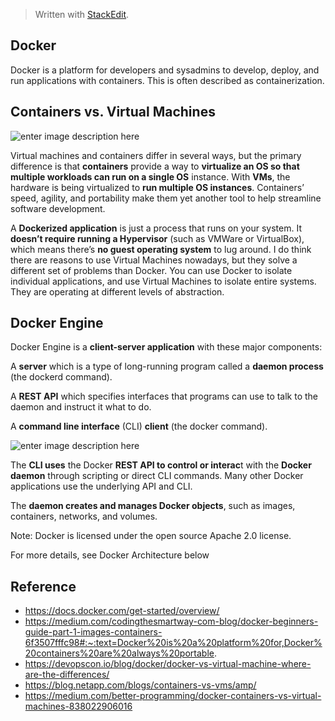 > Written with [StackEdit](https://stackedit.io/).
## Docker 
Docker is a platform for developers and sysadmins to develop, deploy, and run applications with containers. This is often described as containerization. 

## Containers vs. Virtual Machines
![enter image description here](https://www.itgratis.com/wp-content/uploads/2018/03/docker.jpg)

Virtual machines and containers differ in several ways, but the primary difference is that **containers** provide a way to **virtualize an OS so that multiple workloads can run on a single OS** instance. With **VMs**, the hardware is being virtualized to **run multiple OS instances**. Containers’ speed, agility, and portability make them yet another tool to help streamline software development.

A **Dockerized application** is just a process that runs on your system. It **doesn’t require running a Hypervisor** (such as VMWare or VirtualBox), which means there’s **no guest operating system** to lug around. I do think there are reasons to use Virtual Machines nowadays, but they solve a different set of problems than Docker. You can use Docker to isolate individual applications, and use Virtual Machines to isolate entire systems. They are operating at different levels of abstraction.

## Docker Engine
Docker Engine is a **client-server application** with these major components:

A **server** which is a type of long-running program called a **daemon process** (the dockerd command).

A **REST API** which specifies interfaces that programs can use to talk to the daemon and instruct it what to do.

A **command line interface** (CLI) **client** (the docker command).

![enter image description here](https://docs.docker.com/engine/images/engine-components-flow.png)

The **CLI uses** the Docker **REST API to control or interac**t with the **Docker daemon** through scripting or direct CLI commands. Many other Docker applications use the underlying API and CLI.

The **daemon creates and manages Docker objects**, such as images, containers, networks, and volumes.

Note: Docker is licensed under the open source Apache 2.0 license.

For more details, see Docker Architecture below

## Reference 
- https://docs.docker.com/get-started/overview/
- https://medium.com/codingthesmartway-com-blog/docker-beginners-guide-part-1-images-containers-6f3507fffc98#:~:text=Docker%20is%20a%20platform%20for,Docker%20containers%20are%20always%20portable.
- https://devopscon.io/blog/docker/docker-vs-virtual-machine-where-are-the-differences/
- https://blog.netapp.com/blogs/containers-vs-vms/amp/
- https://medium.com/better-programming/docker-containers-vs-virtual-machines-838022906016
<!--stackedit_data:
eyJoaXN0b3J5IjpbLTE4OTk0MzkyNTcsODMyNzM5OTczLC04MT
EwMTM5MzEsODQyNjg5ODcyLDEwNTY4MTkwMDksLTEyMzk0ODgy
MjAsNjE5NDU5NDE0LC05NDcwMjkyNzAsLTEzMDUyNzY2MzIsMj
Y5NzU0NjksLTIwOTk3Mzk0NzQsLTUwMzM0MzE3MiwyMDc3NTgx
NzE4LDczMDk5ODExNl19
-->